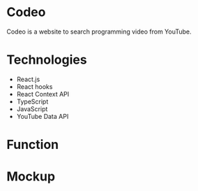 # Codeo
Codeo is a website to search programming video from YouTube.

# Technologies
- React.js
- React hooks
- React Context API
- TypeScript
- JavaScript
- YouTube Data API

# Function


# Mockup

